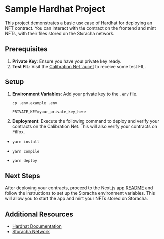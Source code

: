 # Sample Hardhat Project

This project demonstrates a basic use case of Hardhat for deploying an NFT contract. You can interact with the contract on the frontend and mint NFTs, with their files stored on the Storacha network.

## Prerequisites

1. **Private Key**: Ensure you have your private key ready.
2. **Test FIL**: Visit the [Calibration Net faucet](https://faucet.triangleplatform.com/filecoin/calibration) to receive some test FIL.

## Setup

1. **Environment Variables**: Add your private key to the `.env` file.

   ```shell
   cp .env.example .env
   ```

   ```plaintext
   PRIVATE_KEY=your_private_key_here
   ```

2. **Deployment**: Execute the following command to deploy and verify your contracts on the Calibration Net. This will also verify your contracts on Filfox.

-  ```shell
   yarn install
   ```

-  ```shell
   yarn compile
   ```

-  ```shell
   yarn deploy
   ```

## Next Steps

After deploying your contracts, proceed to the Next.js app [README](../nextjs/README.md) and follow the instructions to set up the Storacha environment variables. This will allow you to start the app and mint your NFTs stored on Storacha.

## Additional Resources

- [Hardhat Documentation](https://hardhat.org/docs)
- [Storacha Network](https://docs.storacha.network/)
